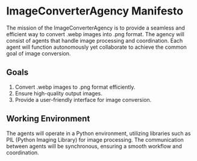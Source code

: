 # ImageConverterAgency Manifesto

The mission of the ImageConverterAgency is to provide a seamless and efficient way to convert .webp images into .png format. The agency will consist of agents that handle image processing and coordination. Each agent will function autonomously yet collaborate to achieve the common goal of image conversion.

## Goals
1. Convert .webp images to .png format efficiently.
2. Ensure high-quality output images.
3. Provide a user-friendly interface for image conversion.

## Working Environment
The agents will operate in a Python environment, utilizing libraries such as PIL (Python Imaging Library) for image processing. The communication between agents will be synchronous, ensuring a smooth workflow and coordination.